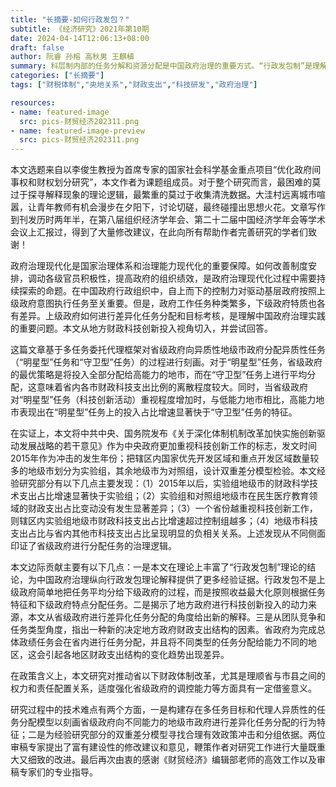 ```yaml
---
title: "长摘要-如何行政发包？"
subtitle: 《经济研究》2021年第10期
date: 2024-04-14T12:06:13+08:00
draft: false
author: 阮睿 孙榕 高秋男 王麒植
summary: 科层制内部的任务分解和资源分配是中国政府治理的重要方式。“行政发包制”是理解中国政府治理的思路之一，但是不同特点的任务如何“发包”给不同能力的下级等问题尚未被充分讨论。本文研究了中间层级政府的异质性任务分配行为。
categories: ["长摘要"]
tags: ["财税体制","央地关系","财政支出","科技研发","政府治理"]

resources:
- name: featured-image
  src: pics-财贸经济202311.png
- name: featured-image-preview
  src: pics-财贸经济202311.png
---
```


本文选题来自以李俊生教授为首席专家的国家社会科学基金重点项目“优化政府间事权和财权划分研究”，本文作者为课题组成员。对于整个研究而言，最困难的莫过于探寻解释现象的理论逻辑，最繁重的莫过于收集清洗数据。大洼村远离城市喧嚣，让青年教师有机会漫步在夕阳下，讨论切磋，最终碰撞出思想火花。文章写作到刊发历时两年半，在第八届组织经济学年会、第二十二届中国经济学年会等学术会议上汇报过，得到了大量修改建议，在此向所有帮助作者完善研究的学者们致谢！

政府治理现代化是国家治理体系和治理能力现代化的重要保障。如何改善制度安排，调动各级官员积极性，提高政府的组织绩效，是政府治理现代化过程中需要持续探索的命题。在中国政府行政组织中，自上而下的控制力对驱动基层政府按照上级政府意图执行任务至关重要。但是，政府工作任务种类繁多，下级政府特质也各有差异。上级政府如何进行差异化任务分配和目标考核，是理解中国政府治理实践的重要问题。本文从地方财政科技创新投入视角切入，并尝试回答。

这篇文章基于多任务委托代理框架对省级政府向异质性地级市政府分配异质性任务（“明星型”任务和“守卫型”任务）的过程进行刻画。对于“明星型”任务，省级政府的最优策略是将投入全部分配给高能力的地市，而在“守卫型”任务上进行平均分配，这意味着省内各市财政科技支出比例的离散程度较大。同时，当省级政府对“明星型”任务（科技创新活动）重视程度增加时，与低能力地市相比，高能力地市表现出在“明星型”任务上的投入占比增速显著快于“守卫型”任务的特征。

在实证上，本文将中共中央、国务院发布《关于深化体制机制改革加快实施创新驱动发展战略的若干意见》作为中央政府更加重视科技创新工作的标志，发文时间2015年作为冲击的发生年份；把辖区内国家优先开发区域和重点开发区域数量较多的地级市划分为实验组，其余地级市为对照组，设计双重差分模型检验。本文经验研究部分有以下几点主要发现：（1）2015年以后，实验组地级市的财政科学技术支出占比增速显著快于实验组；（2）实验组和对照组地级市在民生医疗教育领域的财政支出占比变动没有发生显著差异；（3）一个省份越重视科技创新工作，则辖区内实验组地级市财政科技支出占比增速超过控制组越多；（4）地级市科技支出占比与省内其他市科技支出占比呈现明显的负相关关系。上述发现从不同侧面印证了省级政府进行分配任务的治理逻辑。

本文边际贡献主要有以下几点：一是本文在理论上丰富了“行政发包制”理论的结论，为中国政府治理纵向行政发包理论解释提供了更多经验证据。行政发包不是上级政府简单地把任务平均分给下级政府的过程，而是按照收益最大化原则根据任务特征和下级政府特点分配任务。二是揭示了地方政府进行科技创新投入的动力来源，本文从省级政府进行差异化任务分配的角度给出新的解释。三是从团队竞争和任务类型角度，指出一种新的决定地方政府财政支出结构的因素。省政府为完成总体政绩任务会在省内进行任务分配，并且将不同类型的任务分配给能力不同的地区，这会引起各地区财政支出结构的变化趋势出现差异。

在政策含义上，本文研究对推动省以下财政体制改革，尤其是理顺省与市县之间的权力和责任配置关系，适度强化省级政府的调控能力等方面具有一定借鉴意义。

研究过程中的技术难点有两个方面，一是构建存在多任务目标和代理人异质性的任务分配模型以刻画省级政府向不同能力的地级市政府进行差异化任务分配的行为特征；二是为经验研究部分的双重差分模型寻找合理有效政策冲击和分组依据。两位审稿专家提出了富有建设性的修改建议和意见，鞭策作者对研究工作进行大量既重大又细致的改进。最后再次由衷的感谢《财贸经济》编辑部老师的高效工作以及审稿专家们的专业指导。
